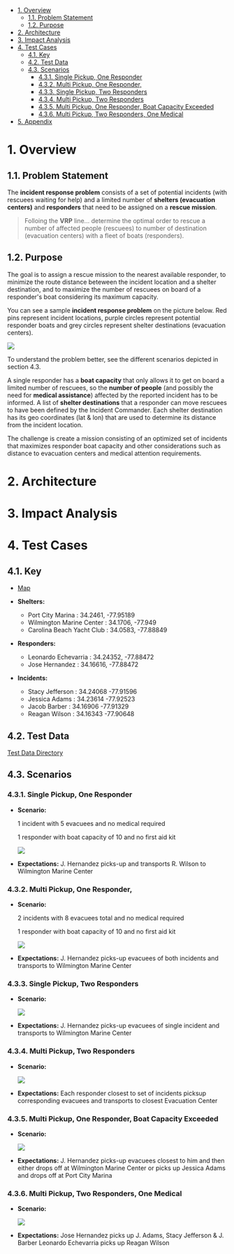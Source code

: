 - [1. Overview](#1-overview)
  - [1.1. Problem Statement](#11-problem-statement)
  - [1.2. Purpose](#12-purpose)
- [2. Architecture](#2-architecture)
- [3. Impact Analysis](#3-impact-analysis)
- [4. Test Cases](#4-test-cases)
  - [4.1. Key](#41-key)
  - [4.2. Test Data](#42-test-data)
  - [4.3. Scenarios](#43-scenarios)
    - [4.3.1. Single Pickup, One Responder](#431-single-pickup-one-responder)
    - [4.3.2. Multi Pickup, One Responder,](#432-multi-pickup-one-responder)
    - [4.3.3. Single Pickup, Two Responders](#433-single-pickup-two-responders)
    - [4.3.4. Multi Pickup, Two Responders](#434-multi-pickup-two-responders)
    - [4.3.5. Multi Pickup, One Responder, Boat Capacity Exceeded](#435-multi-pickup-one-responder-boat-capacity-exceeded)
    - [4.3.6. Multi Pickup, Two Responders, One Medical](#436-multi-pickup-two-responders-one-medical)
- [5. Appendix](#5-appendix)
  
# 1. Overview
## 1.1. Problem Statement

The **incident response problem** consists of a set of potential incidents (with rescuees waiting for help) and a limited number of **shelters (evacuation centers)** and **responders** that need to be assigned on a **rescue mission**. 

> Folloing the **VRP** line...
> determine the optimal order to rescue a number of affected people (rescuees) to number of destination (evacuation centers) with a fleet of boats (responders).

## 1.2. Purpose
The goal is to assign a rescue mission to the nearest available responder, to minimize the route distance beteween the incident location and a shelter destination, and to maximize the number of rescuees on board of a responder's boat considering its maximum capacity.

You can see a sample **incident response problem** on the picture below. Red pins  represent incident locations, purple circles represent potential responder boats and grey circles represent shelter destinations (evacuation centers).

![](images/scenario5.png)

To understand the problem better, see the different scenarios depicted in section 4.3.

A single responder has a **boat capacity** that only allows it to get on board a limited number of rescuees, so the **number of people** (and possibly the need for **medical assistance**) affected by the reported incident has to be informed. A list of **shelter destinations** that a responder can move rescuees to have been defined by the Incident Commander. Each shelter destination has its geo coordinates (lat & lon) that are used to determine its distance from the incident location.

The challenge is create a mission consisting of an optimized set of incidents that maximizes responder boat capacity and other considerations such as distance to evacuation centers and medical attention requirements. 

# 2. Architecture
# 3. Impact Analysis
# 4. Test Cases

## 4.1. Key
* [Map](https://www.google.com/maps/d/u/0/edit?hl=en&mid=1jHqK76mb6NUcxlomcNLDoVm9zXeu-ayB&ll=34.18821162394133%2C-77.9599111328125&z=12)

* **Shelters:**
  *    Port City Marina            :   34.2461, -77.95189
  *    Wilmington Marine Center    :   34.1706, -77.949
  *    Carolina Beach Yacht Club   :   34.0583, -77.88849

* **Responders:**
  *  Leonardo Echevarria         :    34.24352, -77.88472
  *  Jose Hernandez              :    34.16616, -77.88472

* **Incidents:**
  *  Stacy Jefferson             :   34.24068  -77.91596
  *  Jessica Adams               :   34.23614  -77.92523
  *  Jacob Barber                :   34.16906  -77.91329
  *  Reagan Wilson               :   34.16343  -77.90648

## 4.2. Test Data

[Test Data Directory](../src/test/resources/scenario1)


## 4.3. Scenarios


### 4.3.1. Single Pickup, One Responder

* **Scenario:**

  1 incident with 5 evacuees and no medical required

  1 responder with boat capacity of 10 and no first aid kit

  ![](images/scenario1.png)

* **Expectations:**
  J. Hernandez picks-up and transports R. Wilson to Wilmington Marine Center


### 4.3.2. Multi Pickup, One Responder, 
* **Scenario:**

  2 incidents with 8 evacuees total and no medical required
  
  1 responder with boat capacity of 10 and no first aid kit
  
  ![](images/scenario2.png)
  
* **Expectations:**
  J. Hernandez picks-up evacuees of both incidents and transports to Wilmington Marine Center
  
### 4.3.3. Single Pickup, Two Responders
* **Scenario:**

    ![](images/scenario3.png)
    
* **Expectations:**
  J. Hernandez picks-up evacuees of single incident and transports to Wilmington Marine Center
  
### 4.3.4. Multi Pickup, Two Responders
* **Scenario:**

  ![](images/scenario4.png)
  
* **Expectations:**
  Each responder closest to set of incidents picksup corresponding evacuees and transports to closest Evacuation Center
  
### 4.3.5. Multi Pickup, One Responder, Boat Capacity Exceeded
* **Scenario:**

  ![](images/scenario5.png)
  
* **Expectations:**
  J. Hernandez picks-up evacuees closest to him and then either drops off at Wilmington Marine Center or picks up Jessica Adams and drops off at Port City Marina
  
### 4.3.6. Multi Pickup, Two Responders, One Medical
* **Scenario:**

    ![](images/scenario4.png)
    
* **Expectations:**
  Jose Hernandez picks up J. Adams, Stacy Jefferson & J. Barber
  Leonardo Echevarria picks up Reagan Wilson



